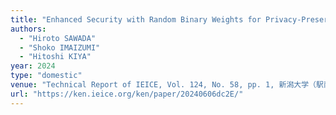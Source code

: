 ```yaml
---
title: "Enhanced Security with Random Binary Weights for Privacy-Preserving Federated Learning "
authors:
  - "Hiroto SAWADA"
  - "Shoko IMAIZUMI"
  - "Hitoshi KIYA"
year: 2024
type: "domestic"
venue: "Technical Report of IEICE, Vol. 124, No. 58, pp. 1, 新潟大学（駅南キャンパスときめいと）, 2024-06-06."
url: "https://ken.ieice.org/ken/paper/20240606dc2E/"
---
```

